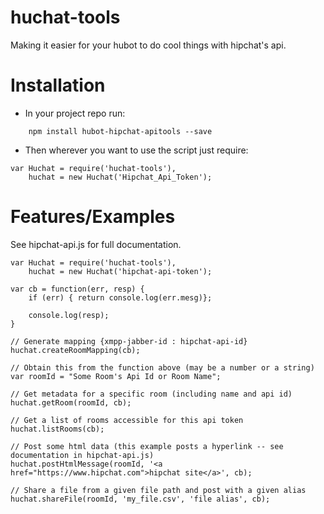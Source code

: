 # huchat-tools
Making it easier for your hubot to do cool things with hipchat's api.

# Installation
* In your project repo run:
``` 
	npm install hubot-hipchat-apitools --save
```

* Then wherever you want to use the script just require:
```
var Huchat = require('huchat-tools'),
	huchat = new Huchat('Hipchat_Api_Token');
```

# Features/Examples
See hipchat-api.js for full documentation.
```
var Huchat = require('huchat-tools'),
	huchat = new Huchat('hipchat-api-token');

var cb = function(err, resp) {
	if (err) { return console.log(err.mesg)};

	console.log(resp);
}

// Generate mapping {xmpp-jabber-id : hipchat-api-id}
huchat.createRoomMapping(cb);

// Obtain this from the function above (may be a number or a string)
var roomId = "Some Room's Api Id or Room Name";

// Get metadata for a specific room (including name and api id)
huchat.getRoom(roomId, cb);

// Get a list of rooms accessible for this api token
huchat.listRooms(cb);

// Post some html data (this example posts a hyperlink -- see documentation in hipchat-api.js)
huchat.postHtmlMessage(roomId, '<a href="https://www.hipchat.com">hipchat site</a>', cb);

// Share a file from a given file path and post with a given alias
huchat.shareFile(roomId, 'my_file.csv', 'file alias', cb);
```
